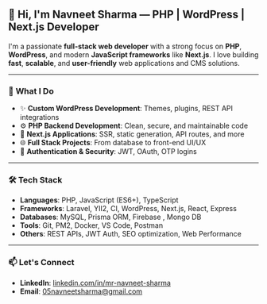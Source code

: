 ## 👋 Hi, I'm **Navneet Sharma** — **PHP | WordPress | Next.js Developer**

I'm a passionate **full-stack web developer** with a strong focus on **PHP**, **WordPress**, and modern **JavaScript frameworks** like **Next.js**. I love building **fast**, **scalable**, and **user-friendly** web applications and CMS solutions.

---

### 💼 **What I Do**
- ✨ **Custom WordPress Development**: Themes, plugins, REST API integrations  
- ⚙️ **PHP Backend Development**: Clean, secure, and maintainable code  
- 🚀 **Next.js Applications**: SSR, static generation, API routes, and more  
- 🌐 **Full Stack Projects**: From database to front-end UI/UX  
- 🔐 **Authentication & Security**: JWT, OAuth, OTP logins  

---

### 🛠️ **Tech Stack**
- **Languages**: PHP, JavaScript (ES6+), TypeScript  
- **Frameworks**:  Laravel, YII2, CI, WordPress, Next.js, React, Express  
- **Databases**: MySQL, Prisma ORM, Firebase , Mongo DB
- **Tools**: Git, PM2, Docker, VS Code, Postman  
- **Others**: REST APIs, JWT Auth, SEO optimization, Web Performance  

---

### 📫 **Let's Connect**
- **LinkedIn**: [linkedin.com/in/mr-navneet-sharma](https://www.linkedin.com/in/mr-navneet-sharma)  
- **Email**: 05navneetsharma@gmail.com
